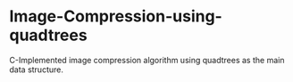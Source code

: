 # Image-Compression-using-quadtrees
C-Implemented image compression algorithm using quadtrees as the main data structure.
